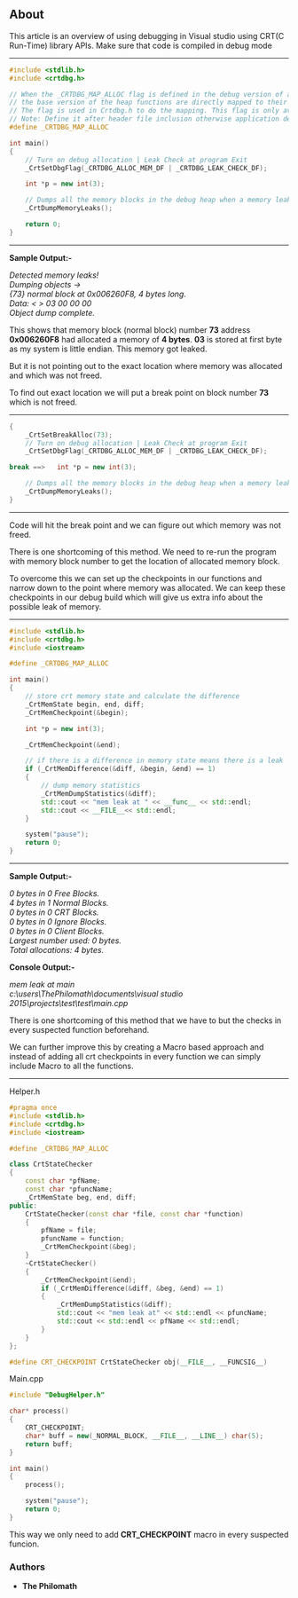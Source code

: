 ## About
This article is an overview of using debugging in Visual studio using CRT(C Run-Time) library APIs. Make sure that code is compiled in debug mode

------
```cpp
#include <stdlib.h>
#include <crtdbg.h>

// When the _CRTDBG_MAP_ALLOC flag is defined in the debug version of an application,
// the base version of the heap functions are directly mapped to their debug versions.
// The flag is used in Crtdbg.h to do the mapping. This flag is only available when the _DEBUG flag has been defined in the application.
// Note: Define it after header file inclusion otherwise application debugging will be very slow as the mapping will also be enabled in header file.
#define _CRTDBG_MAP_ALLOC

int main()
{
    // Turn on debug allocation | Leak Check at program Exit
    _CrtSetDbgFlag(_CRTDBG_ALLOC_MEM_DF | _CRTDBG_LEAK_CHECK_DF);

    int *p = new int(3);

    // Dumps all the memory blocks in the debug heap when a memory leak has occurred
    _CrtDumpMemoryLeaks();

    return 0;
}
```
------

**Sample Output:-**

  _Detected memory leaks!  
   Dumping objects ->  
   {73} normal block at 0x006260F8, 4 bytes long.  
    Data: <    > 03 00 00 00  
   Object dump complete._

This shows that memory block (normal block) number **73** address **0x006260F8** had allocated a memory of **4 bytes**.
**03** is stored at first byte as my system is little endian.
This memory got leaked.

But it is not pointing out to the exact location where memory was allocated and which was not freed.

To find out exact location we will put a break point on block number **73** which is not freed.

------
```cpp
{
    _CrtSetBreakAlloc(73);
    // Turn on debug allocation | Leak Check at program Exit
    _CrtSetDbgFlag(_CRTDBG_ALLOC_MEM_DF | _CRTDBG_LEAK_CHECK_DF);

break ==>   int *p = new int(3);

    // Dumps all the memory blocks in the debug heap when a memory leak has occurred
    _CrtDumpMemoryLeaks();
}
```
------

Code will hit the break point and we can figure out which memory was not freed.

There is one shortcoming of this method.
We need to re-run the program with memory block number to get the location of allocated memory block.

To overcome this we can set up the checkpoints in our functions and narrow down to the point where memory was allocated. We can keep these checkpoints in our debug build which will give us extra info about the possible leak of memory.

-----
```cpp
#include <stdlib.h>
#include <crtdbg.h>
#include <iostream>

#define _CRTDBG_MAP_ALLOC

int main()
{
    // store crt memory state and calculate the difference
    _CrtMemState begin, end, diff;
    _CrtMemCheckpoint(&begin);

    int *p = new int(3);

    _CrtMemCheckpoint(&end);

    // if there is a difference in memory state means there is a leak
    if (_CrtMemDifference(&diff, &begin, &end) == 1)
    {
        // dump memory statistics
        _CrtMemDumpStatistics(&diff);
        std::cout << "mem leak at " << __func__ << std::endl;
        std::cout << __FILE__<< std::endl;
    }

    system("pause");
    return 0;
}
```
-----

**Sample Output:-**

  _0 bytes in 0 Free Blocks.  
   4 bytes in 1 Normal Blocks.  
   0 bytes in 0 CRT Blocks.  
   0 bytes in 0 Ignore Blocks.  
   0 bytes in 0 Client Blocks.  
   Largest number used: 0 bytes.  
   Total allocations: 4 bytes._

**Console Output:-**

  _mem leak at main  
   c:\users\ThePhilomath\documents\visual studio 2015\projects\test\test\main.cpp_

There is one shortcoming of this method that we have to but the checks in every suspected function beforehand.


We can further improve this by creating a Macro based approach and instead of adding all  crt checkpoints in every function we can simply include Macro to all the functions.

-----
Helper.h
```cpp
#pragma once
#include <stdlib.h>
#include <crtdbg.h>
#include <iostream>

#define _CRTDBG_MAP_ALLOC

class CrtStateChecker
{
    const char *pfName;
    const char *pfuncName;
    _CrtMemState beg, end, diff;
public:
    CrtStateChecker(const char *file, const char *function)
    {
        pfName = file;
        pfuncName = function;
        _CrtMemCheckpoint(&beg);
    }
    ~CrtStateChecker()
    {
        _CrtMemCheckpoint(&end);
        if (_CrtMemDifference(&diff, &beg, &end) == 1)
        {
            _CrtMemDumpStatistics(&diff);
            std::cout << "mem leak at" << std::endl << pfuncName;
            std::cout << std::endl << pfName << std::endl;
        }
    }
};

#define CRT_CHECKPOINT CrtStateChecker obj(__FILE__, __FUNCSIG__)
```

Main.cpp

```cpp
#include "DebugHelper.h"

char* process()
{
    CRT_CHECKPOINT;
    char* buff = new(_NORMAL_BLOCK, __FILE__, __LINE__) char(5);
    return buff;
}

int main()
{
    process();

    system("pause");
    return 0;
}
```

This way we only need to add **CRT_CHECKPOINT** macro in every suspected funcion.


### Authors

* **The Philomath**
